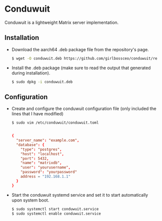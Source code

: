 # Conduwuit

Conduwuit is a lightweight Matrix server implementation.

## Installation

- Download the aarch64 .deb package file from the repository's page.

    ```sh
    $ wget -O conduwuit.deb https://github.com/girlbossceo/conduwuit/releases/download/v0.4.6/aarch64-unknown-linux-musl.deb
    ```

- Install the .deb package (make sure to read the output that generated during installation).

   ```sh
   $ sudo dpkg -i conduwuit.deb
   ```

## Configuration

- Create and configure the conduwuit configuration file (only included the lines that I have modified)

    ```sh
    $ sudo vim /etc/conduwuit/conduwuit.toml
    ```

    ```toml

    {
      "server_name": "example.com",
      "database": {
        "type": "postgres",
        "host": "localhost",
        "port": 5432,
        "name": "matrixdb",
        "user": "yourusername",
        "password": "yourpassword"
        address = "192.168.1.1"
      }
    }
    ```

- Start the conduwuit systemd service and set it to start automatically upon system boot.

   ```sh
   $ sudo systemctl start conduwuit.service
   $ sudo systemctl enable conduwuit.service
